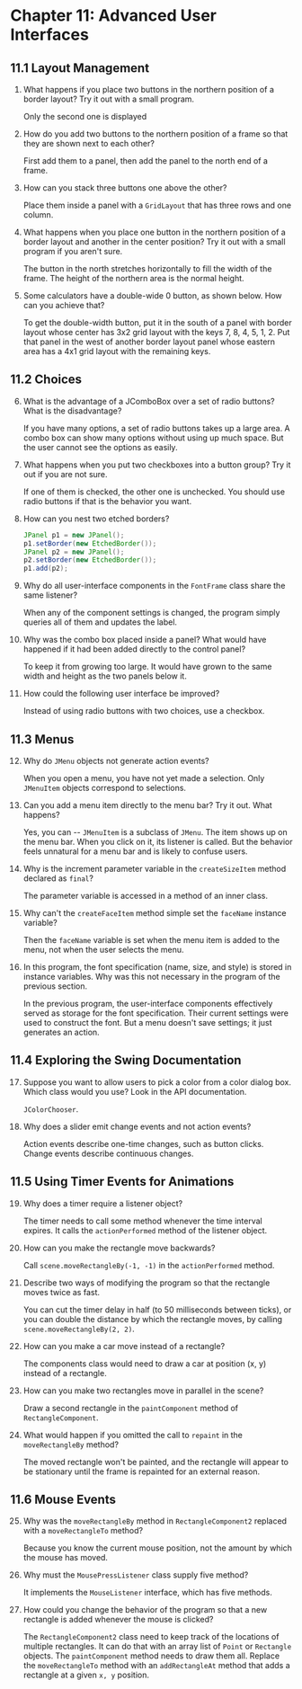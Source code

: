 # Chapter 11: Advanced User Interfaces

## 11.1 Layout Management

1. What happens if you place two buttons in the northern position of a border layout? Try it out with a small program.

   Only the second one is displayed

2. How do you add two buttons to the northern position of a frame so that they are shown next to each other?

   First add them to a panel, then add the panel to the north end of a frame.

3. How can you stack three buttons one above the other?

   Place them inside a panel with a `GridLayout` that has three rows and one column.

4. What happens when you place one button in the northern position of a border layout and another in the center position? Try it out with a small program if you aren't sure.

   The button in the north stretches horizontally to fill the width of the frame. The height of the northern area is the normal height.

5. Some calculators have a double-wide 0 button, as shown below. How can you achieve that?

   To get the double-width button, put it in the south of a panel with border layout whose center has 3x2 grid layout with the keys 7, 8, 4, 5, 1, 2. Put that panel in the west of another border layout panel whose eastern area has a 4x1 grid layout with the remaining keys.

## 11.2 Choices

6. What is the advantage of a JComboBox over a set of radio buttons? What is the disadvantage?

   If you have many options, a set of radio buttons takes up a large area. A combo box can show many options without using up much space. But the user cannot see the options as easily.

7. What happens when you put two checkboxes into a button group? Try it out if you are not sure.

   If one of them is checked, the other one is unchecked. You should use radio buttons if that is the behavior you want.

8. How can you nest two etched borders?

   ```java
   JPanel p1 = new JPanel();
   p1.setBorder(new EtchedBorder());
   JPanel p2 = new JPanel();
   p2.setBorder(new EtchedBorder());
   p1.add(p2);
   ```

9. Why do all user-interface components in the `FontFrame` class share the same listener?

   When any of the component settings is changed, the program simply queries all of them and updates the label.

10. Why was the combo box placed inside a panel? What would have happened if it had been added directly to the control panel?

    To keep it from growing too large. It would have grown to the same width and height as the two panels below it.

11. How could the following user interface be improved?

    Instead of using radio buttons with two choices, use a checkbox.

## 11.3 Menus

12. Why do `JMenu` objects not generate action events?

    When you open a menu, you have not yet made a selection. Only `JMenuItem` objects correspond to selections.

13. Can you add a menu item directly to the menu bar? Try it out. What happens?

    Yes, you can -- `JMenuItem` is a subclass of `JMenu`. The item shows up on the menu bar. When you click on it, its listener is called. But the behavior feels unnatural for a menu bar and is likely to confuse users.

14. Why is the increment parameter variable in the `createSizeItem` method declared as `final`?

    The parameter variable is accessed in a method of an inner class.

15. Why can't the `createFaceItem` method simple set the `faceName` instance variable?

    Then the `faceName` variable is set when the menu item is added to the menu, not when the user selects the menu.

16. In this program, the font specification (name, size, and style) is stored in instance variables. Why was this not necessary in the program of the previous section.

    In the previous program, the user-interface components effectively served as storage for the font specification. Their current settings were used to construct the font. But a menu doesn't save settings; it just generates an action.

## 11.4 Exploring the Swing Documentation

17. Suppose you want to allow users to pick a color from a color dialog box. Which class would you use? Look in the API documentation.

    `JColorChooser`.

18. Why does a slider emit change events and not action events?

    Action events describe one-time changes, such as button clicks. Change events describe continuous changes.

## 11.5 Using Timer Events for Animations

19. Why does a timer require a listener object?

    The timer needs to call some method whenever the time interval expires. It calls the `actionPerformed` method of the listener object.

20. How can you make the rectangle move backwards?

    Call `scene.moveRectangleBy(-1, -1)` in the `actionPerformed` method.

21. Describe two ways of modifying the program so that the rectangle moves twice as fast.

    You can cut the timer delay in half (to 50 milliseconds between ticks), or you can double the distance by which the rectangle moves, by calling `scene.moveRectangleBy(2, 2)`.

22. How can you make a car move instead of a rectangle?

    The components class would need to draw a car at position (x, y) instead of a rectangle.

23. How can you make two rectangles move in parallel in the scene?

    Draw a second rectangle in the `paintComponent` method of `RectangleComponent`.

24. What would happen if you omitted the call to `repaint` in the `moveRectangleBy` method?

    The moved rectangle won't be painted, and the rectangle will appear to be stationary until the frame is repainted for an external reason.

## 11.6 Mouse Events

25. Why was the `moveRectangleBy` method in `RectangleComponent2` replaced with a `moveRectangleTo` method?

    Because you know the current mouse position, not the amount by which the mouse has moved.

26. Why must the `MousePressListener` class supply five method?

    It implements the `MouseListener` interface, which has five methods.

27. How could you change the behavior of the program so that a new rectangle is added whenever the mouse is clicked?

    The `RectangleComponent2` class need to keep track of the locations of multiple rectangles. It can do that with an array list of `Point` or `Rectangle` objects. The `paintComponent` method needs to draw them all. Replace the `moveRectangleTo` method with an `addRectangleAt` method that adds a rectangle at a given `x, y` position.